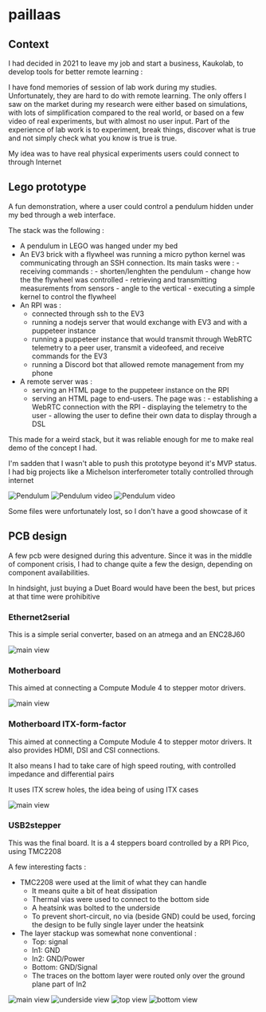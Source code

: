 # paillaas

## Context

I had decided in 2021 to leave my job and start a business, Kaukolab, to develop tools for better remote learning :

I have fond memories of session of lab work during my studies. Unfortunately, they are hard to do with remote learning. The only offers I saw on the market during my research were either based on simulations, with lots of simplification compared to the real world, or based on a few video of real experiments, but with almost no user input. Part of the experience of lab work is to experiment, break things, discover what is true and not simply check what you know is true is true.

My idea was to have real physical experiments users could connect to through Internet

## Lego prototype

A fun demonstration, where a user could control a pendulum hidden under my bed through a web interface.

The stack was the following :

- A pendulum in LEGO was hanged under my bed
- An EV3 brick with a flywheel was running a micro python kernel was communicating through an SSH connection.
  Its main tasks were : - receiving commands : - shorten/lenghten the pendulum - change how the the flywheel was controlled - retrieving and transmitting measurements from sensors - angle to the vertical - executing a simple kernel to control the flywheel
- An RPI was :
  - connected through ssh to the EV3
  - running a nodejs server that would exchange with EV3 and with a puppeteer instance
  - running a puppeteer instance that would transmit through WebRTC telemetry to a peer user, transmit a videofeed, and receive commands for the EV3
  - running a Discord bot that allowed remote management from my phone
- A remote server was :
  - serving an HTML page to the puppeteer instance on the RPI
  - serving an HTML page to end-users.
    The page was : - establishing a WebRTC connection with the RPI - displaying the telemetry to the user - allowing the user to define their own data to display through a DSL

This made for a weird stack, but it was reliable enough for me to make real demo of the concept I had.

I'm sadden that I wasn't able to push this prototype beyond it's MVP status. I had big projects like a Michelson interferometer totally controlled through internet

![Pendulum](./images%20for%20README/pendule_1.jpg 'Angle measurement')
![Pendulum video](./images%20for%20README/pendule_2.gif)
![Pendulum video](./images%20for%20README/pendule_3.gif)

Some files were unfortunately lost, so I don't have a good showcase of it

## PCB design

A few pcb were designed during this adventure. Since it was in the middle of component crisis, I had to change quite a few the design, depending on component availabilities.

In hindsight, just buying a Duet Board would have been the best, but prices at that time were prohibitive

### Ethernet2serial

This is a simple serial converter, based on an atmega and an ENC28J60

![main view](./images%20for%20README/ethernet2serial.png 'Ethernet2Serial')

### Motherboard

This aimed at connecting a Compute Module 4 to stepper motor drivers.

![main view](./images%20for%20README/motherboard.png 'Motherboard')

### Motherboard ITX-form-factor

This aimed at connecting a Compute Module 4 to stepper motor drivers. It also provides HDMI, DSI and CSI connections.

It also means I had to take care of high speed routing, with controlled impedance and differential pairs

It uses ITX screw holes, the idea being of using ITX cases

![main view](./images%20for%20README/motherboard_mini-itx.png 'Motherboard')

### USB2stepper

This was the final board. It is a 4 steppers board controlled by a RPI Pico, using TMC2208

A few interesting facts :

- TMC2208 were used at the limit of what they can handle
  - It means quite a bit of heat dissipation
  - Thermal vias were used to connect to the bottom side
  - A heatsink was bolted to the underside
  - To prevent short-circuit, no via (beside GND) could be used, forcing the design to be fully single layer under the heatsink
- The layer stackup was somewhat none conventional :
  - Top: signal
  - In1: GND
  - In2: GND/Power
  - Bottom: GND/Signal
  - The traces on the bottom layer were routed only over the ground plane part of In2

![main view](./images%20for%20README/usb2stepper.png 'USB2stepper')
![underside view](./images%20for%20README/usb2stepper-verso.png 'USB2stepper')
![top view](./images%20for%20README/usb2stepper-top.png 'USB2stepper')
![bottom view](./images%20for%20README/usb2stepper-bottom.png 'USB2stepper')
